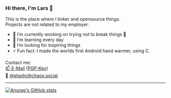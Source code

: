 ### Hi there, I'm Lars 👋

<!--
**elgohr/elgohr** is a ✨ _special_ ✨ repository because its `README.md` (this file) appears on your GitHub profile.
-->

This is the place where I tinker and opensource things.  
Projects are not related to my employer.

- 🔭 I’m currently working on trying not to break things 🤣
- 🌱 I’m learning every day
- 👯 I’m looking for inspiring things
- ⚡ Fun fact: I made the worlds first Android hand warmer, using C.

Contact me:  
[📫 E-Mail](mailto:lars@gohr.digital) ([PGP-Key](email.pgp))   
🐘 [@elgohr@chaos.social](https://chaos.social)


<hr/>

[![Anurag's GitHub stats](https://github-readme-stats.vercel.app/api?username=elgohr)](https://github.com/anuraghazra/github-readme-stats)

